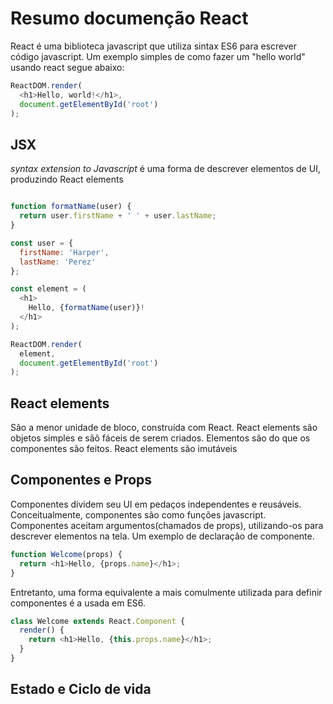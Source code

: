 #  Resumo documenção React

React é uma biblioteca javascript que utiliza sintax ES6 para escrever código javascript. Um exemplo simples de como fazer um "hello world" usando react segue abaixo:

```javascript
ReactDOM.render(
  <h1>Hello, world!</h1>,
  document.getElementById('root')
);

```
## JSX

_syntax extension to Javascript_ é uma forma de descrever elementos de UI, produzindo React elements

```javascript

function formatName(user) {
  return user.firstName + ' ' + user.lastName;
}

const user = {
  firstName: 'Harper',
  lastName: 'Perez'
};

const element = (
  <h1>
    Hello, {formatName(user)}!
  </h1>
);

ReactDOM.render(
  element,
  document.getElementById('root')
);

```

## React elements

São a menor unidade de bloco, construída com React. React elements são objetos simples e sãõ fáceis de serem criados. Elementos são do que os componentes são feitos.
React elements são imutáveis

## Componentes e Props

Componentes dividem seu UI em pedaços independentes e reusáveis. Conceitualmente, componentes são como funções javascript. Componentes aceitam argumentos(chamados de props), utilizando-os para descrever elementos na tela. Um exemplo de declaração de componente.

```javascript
function Welcome(props) {
  return <h1>Hello, {props.name}</h1>;
}
```
Entretanto, uma forma equivalente a mais comulmente utilizada para definir componentes é a usada em ES6.

```javascript
class Welcome extends React.Component {
  render() {
    return <h1>Hello, {this.props.name}</h1>;
  }
}
```

## Estado e Ciclo de vida


